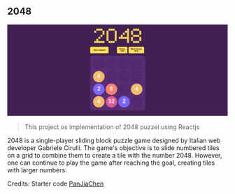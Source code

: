 ## 2048

![2048](demo/2048.gif)

> This project os implementation of 2048 puzzel using Reactjs

2048 is a single-player sliding block puzzle game designed by Italian web developer Gabriele Cirulli. The game's objective is to slide numbered tiles on a grid to combine them to create a tile with the number 2048. However, one can continue to play the game after reaching the goal, creating tiles with larger numbers.

Credits: Starter code [PanJiaChen](https://github.com/PanJiaChen)
